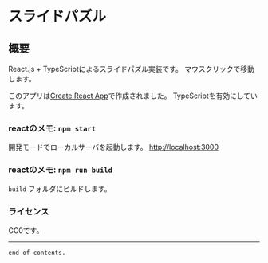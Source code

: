 # スライドパズル

## 概要

React.js + TypeScriptによるスライドパズル実装です。
マウスクリックで移動します。

このアプリは[Create React App](https://github.com/facebook/create-react-app)で作成されました。
TypeScriptを有効にしています。


### reactのメモ: `npm start`

開発モードでローカルサーバを起動します。
[http://localhost:3000](http://localhost:3000)


### reactのメモ: `npm run build`

`build` フォルダにビルドします。


### ライセンス

CC0です。


---

`end of contents.`